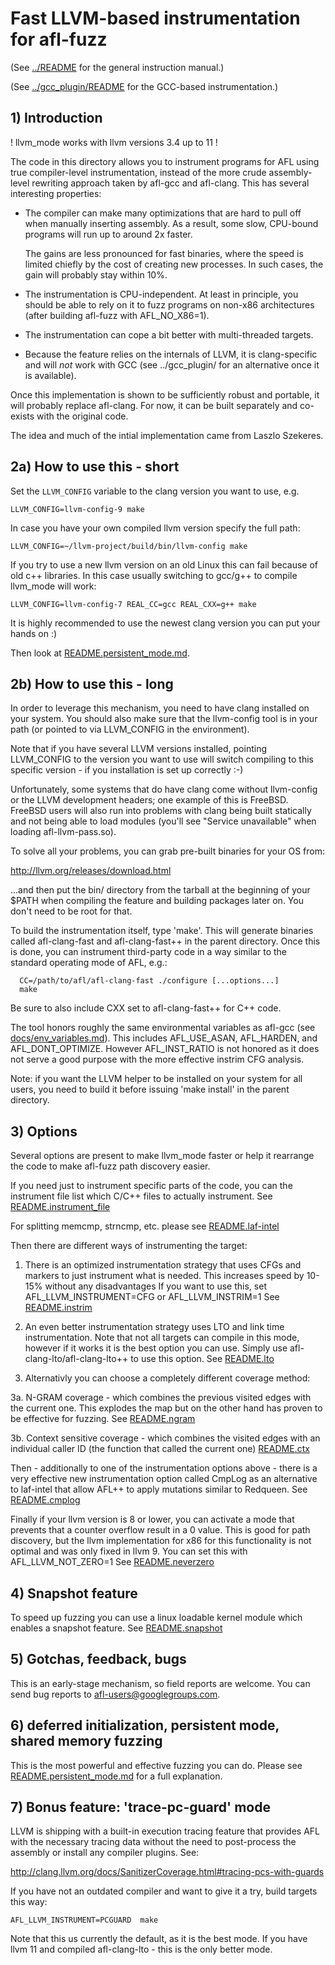 # Fast LLVM-based instrumentation for afl-fuzz

  (See [../README](../README.md) for the general instruction manual.)

  (See [../gcc_plugin/README](../gcc_plugin/README.md) for the GCC-based instrumentation.)

## 1) Introduction

! llvm_mode works with llvm versions 3.4 up to 11 !

The code in this directory allows you to instrument programs for AFL using
true compiler-level instrumentation, instead of the more crude
assembly-level rewriting approach taken by afl-gcc and afl-clang. This has
several interesting properties:

  - The compiler can make many optimizations that are hard to pull off when
    manually inserting assembly. As a result, some slow, CPU-bound programs will
    run up to around 2x faster.

    The gains are less pronounced for fast binaries, where the speed is limited
    chiefly by the cost of creating new processes. In such cases, the gain will
    probably stay within 10%.

  - The instrumentation is CPU-independent. At least in principle, you should
    be able to rely on it to fuzz programs on non-x86 architectures (after
    building afl-fuzz with AFL_NO_X86=1).

  - The instrumentation can cope a bit better with multi-threaded targets.

  - Because the feature relies on the internals of LLVM, it is clang-specific
    and will *not* work with GCC (see ../gcc_plugin/ for an alternative once
    it is available).

Once this implementation is shown to be sufficiently robust and portable, it
will probably replace afl-clang. For now, it can be built separately and
co-exists with the original code.

The idea and much of the intial implementation came from Laszlo Szekeres.

## 2a) How to use this - short

Set the `LLVM_CONFIG` variable to the clang version you want to use, e.g.
```
LLVM_CONFIG=llvm-config-9 make
```
In case you have your own compiled llvm version specify the full path:
```
LLVM_CONFIG=~/llvm-project/build/bin/llvm-config make
```
If you try to use a new llvm version on an old Linux this can fail because of
old c++ libraries. In this case usually switching to gcc/g++ to compile
llvm_mode will work:
```
LLVM_CONFIG=llvm-config-7 REAL_CC=gcc REAL_CXX=g++ make
```
It is highly recommended to use the newest clang version you can put your
hands on :)

Then look at [README.persistent_mode.md](README.persistent_mode.md).

## 2b) How to use this - long

In order to leverage this mechanism, you need to have clang installed on your
system. You should also make sure that the llvm-config tool is in your path
(or pointed to via LLVM_CONFIG in the environment).

Note that if you have several LLVM versions installed, pointing LLVM_CONFIG
to the version you want to use will switch compiling to this specific
version - if you installation is set up correctly :-)

Unfortunately, some systems that do have clang come without llvm-config or the
LLVM development headers; one example of this is FreeBSD. FreeBSD users will
also run into problems with clang being built statically and not being able to
load modules (you'll see "Service unavailable" when loading afl-llvm-pass.so).

To solve all your problems, you can grab pre-built binaries for your OS from:

  http://llvm.org/releases/download.html

...and then put the bin/ directory from the tarball at the beginning of your
$PATH when compiling the feature and building packages later on. You don't need
to be root for that.

To build the instrumentation itself, type 'make'. This will generate binaries
called afl-clang-fast and afl-clang-fast++ in the parent directory. Once this
is done, you can instrument third-party code in a way similar to the standard
operating mode of AFL, e.g.:

```
  CC=/path/to/afl/afl-clang-fast ./configure [...options...]
  make
```

Be sure to also include CXX set to afl-clang-fast++ for C++ code.

The tool honors roughly the same environmental variables as afl-gcc (see
[docs/env_variables.md](../docs/env_variables.md)). This includes AFL_USE_ASAN,
AFL_HARDEN, and AFL_DONT_OPTIMIZE. However AFL_INST_RATIO is not honored
as it does not serve a good purpose with the more effective instrim CFG
analysis.

Note: if you want the LLVM helper to be installed on your system for all
users, you need to build it before issuing 'make install' in the parent
directory.

## 3) Options

Several options are present to make llvm_mode faster or help it rearrange
the code to make afl-fuzz path discovery easier.

If you need just to instrument specific parts of the code, you can the instrument file list
which C/C++ files to actually instrument. See [README.instrument_file](README.instrument_file.md)

For splitting memcmp, strncmp, etc. please see [README.laf-intel](README.laf-intel.md)

Then there are different ways of instrumenting the target:

1. There is an optimized instrumentation strategy that uses CFGs and
markers to just instrument what is needed. This increases speed by 10-15%
without any disadvantages
If you want to use this, set AFL_LLVM_INSTRUMENT=CFG or AFL_LLVM_INSTRIM=1
See [README.instrim](README.instrim.md)

2. An even better instrumentation strategy uses LTO and link time
instrumentation. Note that not all targets can compile in this mode, however
if it works it is the best option you can use.
Simply use afl-clang-lto/afl-clang-lto++ to use this option.
See [README.lto](README.lto.md)

3. Alternativly you can choose a completely different coverage method:

3a. N-GRAM coverage - which combines the previous visited edges with the
current one. This explodes the map but on the other hand has proven to be
effective for fuzzing.
See [README.ngram](README.ngram.md)

3b. Context sensitive coverage - which combines the visited edges with an
individual caller ID (the function that called the current one)
[README.ctx](README.ctx.md)

Then - additionally to one of the instrumentation options above - there is
a very effective new instrumentation option called CmpLog as an alternative to
laf-intel that allow AFL++ to apply mutations similar to Redqueen.
See [README.cmplog](README.cmplog.md)

Finally if your llvm version is 8 or lower, you can activate a mode that
prevents that a counter overflow result in a 0 value. This is good for
path discovery, but the llvm implementation for x86 for this functionality
is not optimal and was only fixed in llvm 9.
You can set this with AFL_LLVM_NOT_ZERO=1
See [README.neverzero](README.neverzero.md)

## 4) Snapshot feature

To speed up fuzzing you can use a linux loadable kernel module which enables
a snapshot feature.
See [README.snapshot](README.snapshot.md)

## 5) Gotchas, feedback, bugs

This is an early-stage mechanism, so field reports are welcome. You can send bug
reports to <afl-users@googlegroups.com>.

## 6) deferred initialization, persistent mode, shared memory fuzzing

This is the most powerful and effective fuzzing you can do.
Please see [README.persistent_mode.md](README.persistent_mode.md) for a
full explanation.

## 7) Bonus feature: 'trace-pc-guard' mode

LLVM is shipping with a built-in execution tracing feature
that provides AFL with the necessary tracing data without the need to
post-process the assembly or install any compiler plugins. See:

  http://clang.llvm.org/docs/SanitizerCoverage.html#tracing-pcs-with-guards

If you have not an outdated compiler and want to give it a try, build
targets this way:

```
AFL_LLVM_INSTRUMENT=PCGUARD  make
```

Note that this us currently the default, as it is the best mode.
If you have llvm 11 and compiled afl-clang-lto - this is the only better mode.
